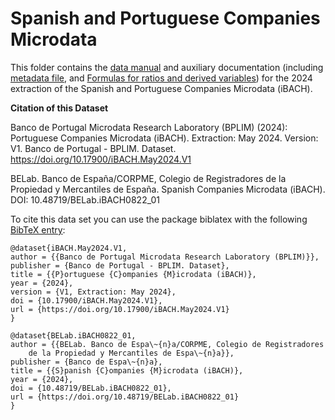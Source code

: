 # Spanish and Portuguese Companies Microdata

This folder contains the [data manual](https://github.com/BPLIM/Manuals/blob/master/Data/IBACH/MAY24/iBACH_manual_MAY24.pdf) and auxiliary documentation (including [metadata file](https://github.com/BPLIM/Manuals/blob/master/Data/IBACH/MAY24/aux_files/metafiles), and [Formulas for ratios and derived variables](https://github.com/BPLIM/Manuals/blob/master/Data/IBACH/MAY24/aux_files/formulas/ratios_formulas.xlsx)) for the 2024 extraction of the Spanish and Portuguese Companies Microdata (iBACH).


**Citation of this Dataset**

Banco de Portugal Microdata Research Laboratory (BPLIM) (2024): Portuguese Companies Microdata (iBACH). Extraction: May 2024. Version: V1. Banco de Portugal - BPLIM. Dataset. https://doi.org/10.17900/iBACH.May2024.V1

BELab. Banco de España/CORPME, Colegio de Registradores de la Propiedad y Mercantiles de España. Spanish Companies Microdata (iBACH). DOI: 10.48719/BELab.iBACH0822_01

To cite this data set you can use the package biblatex with the following [BibTeX entry](https://github.com/BPLIM/Manuals/blob/master/Data/IBACH/MAY24/aux_files/bibtex/IBACH.bib):

```
@dataset{iBACH.May2024.V1,
author = {{Banco de Portugal Microdata Research Laboratory (BPLIM)}},
publisher = {Banco de Portugal - BPLIM. Dataset},
title = {{P}ortuguese {C}ompanies {M}icrodata (iBACH)},
year = {2024},
version = {V1, Extraction: May 2024},
doi = {10.17900/iBACH.May2024.V1},
url = {https://doi.org/10.17900/iBACH.May2024.V1}
}
```
```
@dataset{BELab.iBACH0822_01,
author = {{BELab. Banco de Espa\~{n}a/CORPME, Colegio de Registradores
    de la Propiedad y Mercantiles de Espa\~{n}a}},
publisher = {Banco de Espa\~{n}a},
title = {{S}panish {C}ompanies {M}icrodata (iBACH)},
year = {2024},
doi = {10.48719/BELab.iBACH0822_01},
url = {https://doi.org/10.48719/BELab.iBACH0822_01}
}
```
